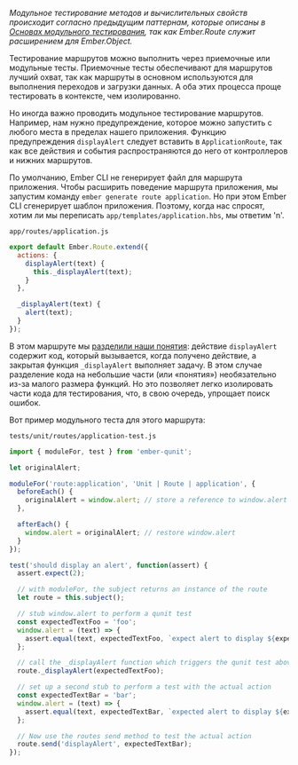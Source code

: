 *Модульное тестирование методов и вычислительных свойств происходит согласно предыдущим паттернам, которые описаны в [Основах модульного тестирования](http://emjs.ru/v2/testing/unit-testing-basics), так как Ember.Route служит расширением для Ember.Object.*

Тестирование маршрутов можно выполнить через приемочные или модульные тесты. Приемочные тесты обеспечивают для маршрутов лучший охват, так как маршруты в основном используются для выполнения переходов и загрузки данных. А оба этих процесса проще тестировать в контексте, чем изолированно.

Но иногда важно проводить модульное тестирование маршрутов. Например, нам нужно предупреждение, которое можно запустить с любого места в пределах нашего приложения. Функцию предупреждения `displayAlert` следует вставить в `ApplicationRoute`, так как все действия и события распространяются до него от контроллеров и нижних маршрутов.

По умолчанию, Ember CLI не генерирует файл для маршрута приложения. Чтобы расширить поведение маршрута приложения, мы запустим команду `ember generate route application`. Но при этом Ember CLI сгенерирует шаблон приложения. Поэтому, когда нас спросят, хотим ли мы переписать `app/templates/application.hbs`, мы ответим 'n'.

`app/routes/application.js`
```js
export default Ember.Route.extend({
  actions: {
    displayAlert(text) {
      this._displayAlert(text);
    }
  },

  _displayAlert(text) {
    alert(text);
  }
});
```

В этом маршруте мы [разделили наши понятия](http://en.wikipedia.org/wiki/Separation_of_concerns): действие `displayAlert` содержит код, который вызывается, когда получено действие, а закрытая функция `_displayAlert` выполняет задачу. В этом случае разделение кода на небольшие части (или «понятия») необязательно из-за малого размера функций. Но это позволяет легко изолировать части кода для тестирования, что, в свою очередь, упрощает поиск ошибок.

Вот пример модульного теста для этого маршрута:

`tests/unit/routes/application-test.js`
```js
import { moduleFor, test } from 'ember-qunit';

let originalAlert;

moduleFor('route:application', 'Unit | Route | application', {
  beforeEach() {
    originalAlert = window.alert; // store a reference to window.alert
  },

  afterEach() {
    window.alert = originalAlert; // restore window.alert
  }
});

test('should display an alert', function(assert) {
  assert.expect(2);

  // with moduleFor, the subject returns an instance of the route
  let route = this.subject();

  // stub window.alert to perform a qunit test
  const expectedTextFoo = 'foo';
  window.alert = (text) => {
    assert.equal(text, expectedTextFoo, `expect alert to display ${expectedTextFoo}`);
  };

  // call the _displayAlert function which triggers the qunit test above
  route._displayAlert(expectedTextFoo);

  // set up a second stub to perform a test with the actual action
  const expectedTextBar = 'bar';
  window.alert = (text) => {
    assert.equal(text, expectedTextBar, `expected alert to display ${expectedTextBar}`);
  };

  // Now use the routes send method to test the actual action
  route.send('displayAlert', expectedTextBar);
});
```